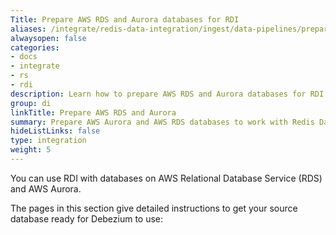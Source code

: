 ```yaml
---
Title: Prepare AWS RDS and Aurora databases for RDI
aliases: /integrate/redis-data-integration/ingest/data-pipelines/prepare-dbs/aws-aurora-rds/
alwaysopen: false
categories:
- docs
- integrate
- rs
- rdi
description: Learn how to prepare AWS RDS and Aurora databases for RDI.
group: di
linkTitle: Prepare AWS RDS and Aurora
summary: Prepare AWS Aurora and AWS RDS databases to work with Redis Data Integration.
hideListLinks: false
type: integration
weight: 5
---
```


You can use RDI with databases on AWS Relational Database Service (RDS) and AWS Aurora.

The pages in this section give detailed instructions to get your source
database ready for Debezium to use: